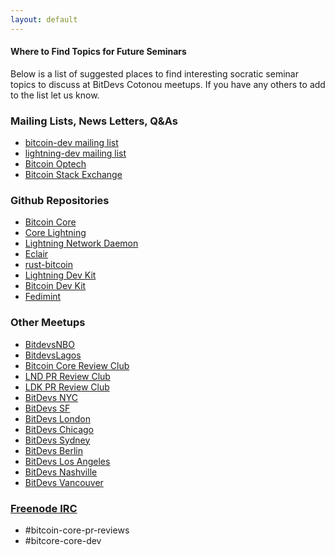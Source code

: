 ```yaml
---
layout: default
---
```


#### Where to Find Topics for Future Seminars

Below is a list of suggested places to find interesting socratic seminar topics to discuss at
BitDevs Cotonou meetups. If you have any others to add to the list let us know.

### Mailing Lists, News Letters, Q&As

- [bitcoin-dev mailing list](https://lists.linuxfoundation.org/mailman/listinfo/bitcoin-dev)
- [lightning-dev mailing list](https://lists.linuxfoundation.org/mailman/listinfo/lightning-dev)
- [Bitcoin Optech](https://bitcoinops.org/)
- [Bitcoin Stack Exchange](https://bitcoin.stackexchange.com/)

### Github Repositories

- [Bitcoin Core](https://github.com/bitcoin/bitcoin)
- [Core Lightning](https://github.com/ElementsProject/lightning)
- [Lightning Network Daemon](https://github.com/lightningnetwork/lnd)
- [Eclair](https://github.com/ACINQ/eclair)
- [rust-bitcoin](https://github.com/rust-bitcoin)
- [Lightning Dev Kit](https://github.com/orgs/lightningdevkit)
- [Bitcoin Dev Kit](https://github.com/bitcoindevkit)
- [Fedimint](https://github.com/fedimint)

### Other Meetups

- [BitdevsNBO](https://bitdevsnbo.org)
- [BitdevsLagos](https://bitdevslagos.org/)
- [Bitcoin Core Review Club](https://bitcoincore.reviews/)
- [LND PR Review Club](https://lnd.reviews/)
- [LDK PR Review Club](https://ldk.reviews/)
- [BitDevs NYC](https://bitdevs.org)
- [BitDevs SF](https://www.sfbitcoindevs.org/)
- [BitDevs London](https://www.meetup.com/London-Bitcoin-Devs/)
- [BitDevs Chicago](http://chibitdevs.org/)
- [BitDevs Sydney](https://www.meetup.com/Bitcoin_Sydney/)
- [BitDevs Berlin](https://bitdevs.berlin/)
- [BitDevs Los Angeles](https://bitdevsla.org)
- [BitDevs Nashville](https://nashbitdevs.org/)
- [BitDevs Vancouver](https://bitdevs.ca/)

### [Freenode IRC](https://freenode.net/)

- #bitcoin-core-pr-reviews
- #bitcore-core-dev
